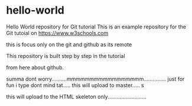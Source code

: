 # hello-world
Hello World repository for Git tutorial
This is an example repository for the Git tutoial on https://www.w3schools.com

this is focus only on the git and github as its remote

This repository is built step by step in the tutorial

from here about github.

summa dont worry..........mmmmmmmmmmmmmmmmm...............
just for fun i type dont mind tat.....
this will upload to master.....
s


this will upload to the HTML skeleton only..........................
